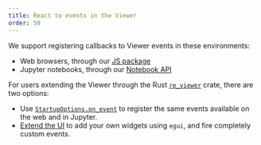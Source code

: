 ```yaml
---
title: React to events in the Viewer
order: 50
---
```


We support registering callbacks to Viewer events in these environments:

- Web browsers, through our [JS package](./integrations/embed-web.md#callbacks)
- Jupyter notebooks, through our [Notebook API](./integrations/embed-notebooks.md#reacting-to-events-in-the-viewer)

For users extending the Viewer through the Rust [`re_viewer`](https://docs.rs/re_viewer/latest/re_viewer/) crate, there are two options:

- Use [`StartupOptions.on_event`](https://docs.rs/re_viewer/latest/re_viewer/struct.StartupOptions.html#structfield.on_event) to register
  the same events available on the web and in Jupyter.
- [Extend the UI](https://github.com/rerun-io/rerun/tree/main/examples/rust/custom_callback) to add your own widgets using `egui`, and
  fire completely custom events.
